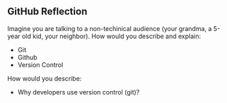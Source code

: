 ## GitHub Reflection

Imagine you are talking to a non-techinical audience (your grandma, a 5-year old kid, your neighbor). How would you describe and explain: 
- Git
- Github 
- Version Control  

How would you describe:
- Why  developers use version control (git)? 


<!-- Add your reflection here. Remove the comment markers -->
